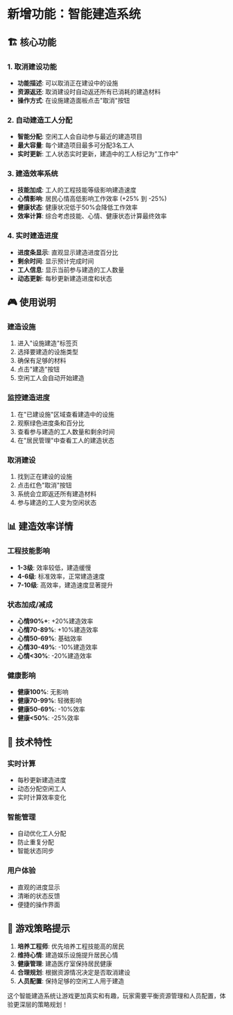 # 新增功能：智能建造系统

## 🏗️ 核心功能

### 1. 取消建设功能
- **功能描述**: 可以取消正在建设中的设施
- **资源返还**: 取消建设时自动返还所有已消耗的建造材料
- **操作方式**: 在设施建造面板点击"取消"按钮

### 2. 自动建造工人分配
- **智能分配**: 空闲工人会自动参与最近的建造项目
- **最大容量**: 每个建造项目最多可分配3名工人
- **实时更新**: 工人状态实时更新，建造中的工人标记为"工作中"

### 3. 建造效率系统
- **技能加成**: 工人的工程技能等级影响建造速度
- **心情影响**: 居民心情高低影响工作效率 (+25% 到 -25%)
- **健康状态**: 健康状况低于50%会降低工作效率
- **效率计算**: 综合考虑技能、心情、健康状态计算最终效率

### 4. 实时建造进度
- **进度条显示**: 直观显示建造进度百分比
- **剩余时间**: 显示预计完成时间
- **工人信息**: 显示当前参与建造的工人数量
- **动态更新**: 每秒更新建造进度和状态

## 🎮 使用说明

### 建造设施
1. 进入"设施建造"标签页
2. 选择要建造的设施类型
3. 确保有足够的材料
4. 点击"建造"按钮
5. 空闲工人会自动开始建造

### 监控建造进度
1. 在"已建设施"区域查看建造中的设施
2. 观察绿色进度条和百分比
3. 查看参与建造的工人数量和剩余时间
4. 在"居民管理"中查看工人的建造状态

### 取消建设
1. 找到正在建设的设施
2. 点击红色"取消"按钮
3. 系统会立即返还所有建造材料
4. 参与建造的工人变为空闲状态

## 📊 建造效率详情

### 工程技能影响
- **1-3级**: 效率较低，建造缓慢
- **4-6级**: 标准效率，正常建造速度
- **7-10级**: 高效率，建造速度显著提升

### 状态加成/减成
- **心情90%+**: +20%建造效率
- **心情70-89%**: +10%建造效率
- **心情50-69%**: 基础效率
- **心情30-49%**: -10%建造效率
- **心情<30%**: -20%建造效率

### 健康影响
- **健康100%**: 无影响
- **健康70-99%**: 轻微影响
- **健康50-69%**: -10%效率
- **健康<50%**: -25%效率

## 🔧 技术特性

### 实时计算
- 每秒更新建造进度
- 动态分配空闲工人
- 实时计算效率变化

### 智能管理
- 自动优化工人分配
- 防止重复分配
- 智能状态同步

### 用户体验
- 直观的进度显示
- 清晰的状态反馈
- 便捷的操作界面

## 🎯 游戏策略提示

1. **培养工程师**: 优先培养工程技能高的居民
2. **维持心情**: 建造娱乐设施提升居民心情
3. **健康管理**: 建造医疗室保持居民健康
4. **合理规划**: 根据资源情况决定是否取消建设
5. **人员配置**: 保持足够的空闲工人用于建造

这个智能建造系统让游戏更加真实和有趣，玩家需要平衡资源管理和人员配置，体验更深层的策略规划！
